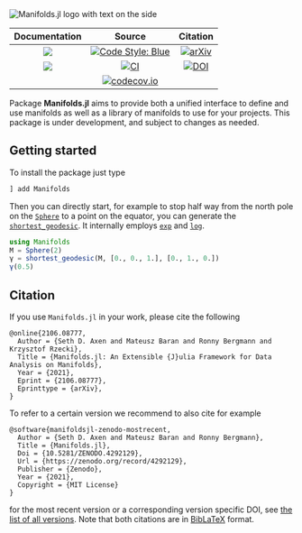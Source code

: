 <picture>
    <source media="(prefers-color-scheme: dark)" srcset="https://github.com/JuliaManifolds/Manifolds.jl/blob/kellertuer/dark-logo-readme/docs/src/assets/logo-text-readme-dark.png">
    <img alt="Manifolds.jl logo with text on the side" src="https://github.com/JuliaManifolds/Manifolds.jl/blob/kellertuer/dark-logo-readme/docs/src/assets/logo-text-readme.png">
</picture>

| **Documentation** | **Source** | **Citation** |
|:-----------------:|:----------------------:|:------------:|
| [![](https://img.shields.io/badge/docs-stable-blue.svg)](https://juliamanifolds.github.io/Manifolds.jl/stable/) | [![Code Style: Blue](https://img.shields.io/badge/code%20style-blue-4495d1.svg)](https://github.com/invenia/BlueStyle) | [![arXiv](https://img.shields.io/badge/arXiv%20CS.MS-2106.08777-blue.svg)](https://arxiv.org/abs/2106.08777) |
| [![](https://img.shields.io/badge/docs-dev-blue.svg)](https://juliamanifolds.github.io/Manifolds.jl/latest/) | [![CI](https://github.com/JuliaManifolds/Manifolds.jl/workflows/CI/badge.svg)](https://github.com/JuliaManifolds/Manifolds.jl/actions?query=workflow%3ACI+branch%3Amaster) | [![DOI](https://zenodo.org/badge/190447542.svg)](https://zenodo.org/badge/latestdoi/190447542) |
| | [![codecov.io](http://codecov.io/github/JuliaManifolds/Manifolds.jl/coverage.svg?branch=master)](https://codecov.io/gh/JuliaManifolds/Manifolds.jl/) |


Package __Manifolds.jl__ aims to provide both a unified interface to define and
use manifolds as well as a library of manifolds to use for your projects.
This package is under development, and subject to changes as needed.

## Getting started

To install the package just type

```julia
] add Manifolds
```

Then you can directly start, for example to stop half way from the north pole on the [`Sphere`](https://juliamanifolds.github.io/Manifolds.jl/stable/manifolds/sphere.html) to a point on the equator, you can generate the [`shortest_geodesic`](https://juliamanifolds.github.io/ManifoldsBase.jl/stable/functions.html#ManifoldsBase.shortest_geodesic-Tuple{AbstractManifold,%20Any,%20Any}).
It internally employs [`exp`](https://juliamanifolds.github.io/ManifoldsBase.jl/stable/functions.html#Base.exp-Tuple{AbstractManifold,%20Any,%20Any}) and [`log`](https://juliamanifolds.github.io/ManifoldsBase.jl/stable/functions.html#Base.log-Tuple{AbstractManifold,%20Any,%20Any}).

```julia
using Manifolds
M = Sphere(2)
γ = shortest_geodesic(M, [0., 0., 1.], [0., 1., 0.])
γ(0.5)
```

## Citation

If you use `Manifolds.jl` in your work, please cite the following

```biblatex
@online{2106.08777,
  Author = {Seth D. Axen and Mateusz Baran and Ronny Bergmann and Krzysztof Rzecki},
  Title = {Manifolds.jl: An Extensible {J}ulia Framework for Data Analysis on Manifolds},
  Year = {2021},
  Eprint = {2106.08777},
  Eprinttype = {arXiv},
}
```

To refer to a certain version we recommend to also cite for example

```biblatex
@software{manifoldsjl-zenodo-mostrecent,
  Author = {Seth D. Axen and Mateusz Baran and Ronny Bergmann},
  Title = {Manifolds.jl},
  Doi = {10.5281/ZENODO.4292129},
  Url = {https://zenodo.org/record/4292129},
  Publisher = {Zenodo},
  Year = {2021},
  Copyright = {MIT License}
}
```

for the most recent version or a corresponding version specific DOI, see [the list of all versions](https://zenodo.org/search?page=1&size=20&q=conceptrecid:%224292129%22&sort=-version&all_versions=True).
Note that both citations are in [BibLaTeX](https://ctan.org/pkg/biblatex) format.
